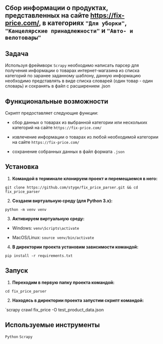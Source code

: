 ## Сбор информации о продуктах, представленных на сайте https://fix-price.com/, в категориях `"Для уборки"`, `"Канцелярские принадлежности"` и `"Авто- и велотовары"`

## Задача
Используя фреймворк `Scrapy` необходимо написать парсер для получения информации о товарах интернет-магазина из списка категорий по заранее заданному шаблону, 
данную информацию необходимо представлять в виде списка словарей (один товар - один словарь) и сохранять в файл с расширением .json

## Функциональные возможности
Скрипт предоставляет следующие функции:

- сбор данных о товарах из выбранной категории или нескольких категорий на сайте `https://fix-price.com/`

- извлечение информации о товарах из любой необходимой категории на сайте `https://fix-price.com/`

- сохранение собранных данных в файл формата `.json`

## Установка

1) **Командой в терминале клонируем проект и перемещаемся в него:**

`git clone https://github.com/styge/fix_price_parser.git && cd fix_price_parser`

2) **Создаем виртуальную среду (для Python 3.x):**

`python -m venv venv`

3) **Активируем виртуальную среду:**

- Windows:
`venv\Scripts\activate`

- MacOS/Linux:
`source venv/bin/activate`

4) **В директории проекта установим зависимости командой:**

`pip install -r requirements.txt`

## Запуск

1) **Переходим в первую папку проекта командой:**

`cd fix_price_parser` 

2) **Находясь в директории проекта запустим скрипт командой:**

`scrapy crawl fix_price -O test_product_data.json

## Используемые инструменты

`Python` `Scrapy`
